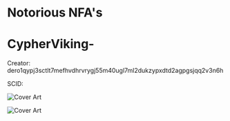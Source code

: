 # Notorious NFA's

# CypherViking-

Creator: dero1qypj3sctlt7mefhvdhrvrygj55m40ugl7ml2dukzypxdtd2agpgsjqq2v3n6h

SCID: 

![Cover Art](https://github.com/Notoriousjoshyb/CypherVikings-/blob/main/CypherViking--IC.png?raw=true)


![Cover Art](https://github.com/Notoriousjoshyb/CypherVikings-/blob/main/CypherViking-CA.png?raw=true)
